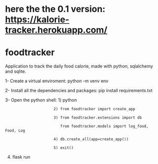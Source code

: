 # here the the 0.1 version: https://kalorie-tracker.herokuapp.com/
# foodtracker
Application to track the daily food calorie, made with python, sqlalchemy and sqlite.

1- Create a virtual enviroment: python -m venv env

2- Install all the dependencies and packages: pip install requirements.txt

3- Open the python shell: 1) python

                          2) from foodtracker import create_app
                          
                          3) from foodtracker.extensions import db

                             from foodtracker.models import log_food, Food, Log
                             
                          4) db.create_all(app=create_app())
                          
                          5) exit()

4) flask run

